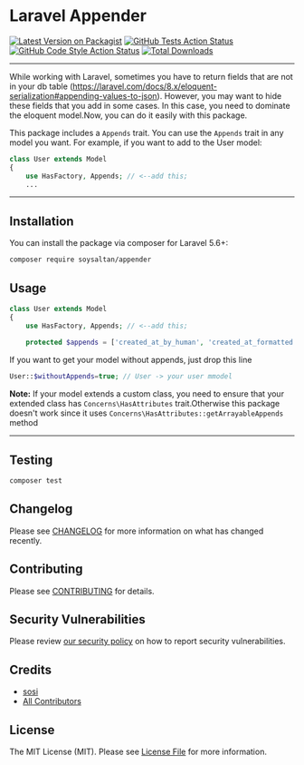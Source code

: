 # Laravel Appender

[![Latest Version on Packagist](https://img.shields.io/packagist/v/soysaltan/appender.svg?style=flat-square)](https://packagist.org/packages/soysaltan/appender)
[![GitHub Tests Action Status](https://img.shields.io/github/workflow/status/soysaltan/appender/run-tests?label=tests)](https://github.com/soysaltan/appender/actions?query=workflow%3Arun-tests+branch%3Amain)
[![GitHub Code Style Action Status](https://img.shields.io/github/workflow/status/soysaltan/appender/Check%20&%20fix%20styling?label=code%20style)](https://github.com/soysaltan/appender/actions?query=workflow%3A"Check+%26+fix+styling"+branch%3Amain)
[![Total Downloads](https://img.shields.io/packagist/dt/soysaltan/appender.svg?style=flat-square)](https://packagist.org/packages/soysaltan/appender)

---
While working with Laravel, sometimes you have to return fields that are not in your db
table (https://laravel.com/docs/8.x/eloquent-serialization#appending-values-to-json). However, you may want to hide
these fields that you add in some cases. In this case, you need to dominate the eloquent model.Now, you can do it easily
with this package.

This package includes a `Appends` trait. You can use the `Appends` trait in any model you want. For example, if you want
to add to the User model:

```php
class User extends Model
{
    use HasFactory, Appends; // <--add this; 
    ...
```

---

## Installation

You can install the package via composer for Laravel 5.6+:

```bash
composer require soysaltan/appender
```

## Usage

```php
class User extends Model
{
    use HasFactory, Appends; // <--add this; 
    
    protected $appends = ['created_at_by_human', 'created_at_formatted'];
```

If you want to get your model without appends, just drop this line
```php
User::$withoutAppends=true; // User -> your user mmodel
```

**Note:** If your model extends a custom class, you need to ensure that
your extended class has `Concerns\HasAttributes` trait.Otherwise this package doesn't work since 
it uses `Concerns\HasAttributes::getArrayableAppends` method

---

## Testing

```bash
composer test
```

## Changelog

Please see [CHANGELOG](CHANGELOG.md) for more information on what has changed recently.

## Contributing

Please see [CONTRIBUTING](.github/CONTRIBUTING.md) for details.

## Security Vulnerabilities

Please review [our security policy](../../security/policy) on how to report security vulnerabilities.

## Credits

- [sosi](https://github.com/soysaltan)
- [All Contributors](../../contributors)

## License

The MIT License (MIT). Please see [License File](LICENSE.md) for more information.
